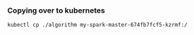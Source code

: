 ### Copying over to kubernetes
```shell
kubectl cp ./algorithm my-spark-master-674fb7fcf5-kzrmf:/
```